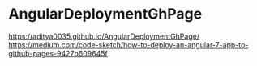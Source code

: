 # AngularDeploymentGhPage
https://aditya0035.github.io/AngularDeploymentGhPage/
https://medium.com/code-sketch/how-to-deploy-an-angular-7-app-to-github-pages-9427b609645f
